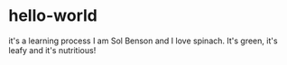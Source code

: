 # hello-world
it's a learning process
I am Sol Benson and I love spinach. It's green, it's leafy and it's nutritious!
